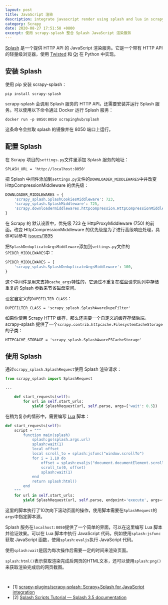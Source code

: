 ```yaml
---
layout: post
title: JavaScript 渲染
description: integrate javascript render using splash and lua in scrapy spider
category: Scrapy
date: 2020-08-27 17:51:58 +0800
excerpt: 使用 scrapy-splash 整合 Splash JavaScript 渲染服务
---
```


[Splash](https://github.com/scrapinghub/splash) 是一个提供 HTTP API 的 JavaScript 渲染服务。它是一个带有 HTTP API 的轻量级浏览器，使用 [Twisted](https://twistedmatrix.com/trac/) 和 [Qt](https://www.qt.io/) 在 Python 中实现。

## 安装 Splash

使用 pip 安装 scrapy-splash：

`pip install scrapy-splash`

scrapy-splash 会调用 Splash 服务的 HTTP API。还需要安装并运行 Splash 服务。可以使用以下命令通过 Docker 运行 Splash 服务：

`docker run -p 8050:8050 scrapinghub/splash`

这条命令会拉取 splash 的镜像并在 8050 端口上运行。

## 配置 Splash

在 Scrapy 项目的`settings.py`文件里添加 Splash 服务的地址：

`SPLASH_URL = 'http://localhost:8050'`

把 Splash 中间件添加到`settings.py`文件的`DOWNLOADER_MIDDLEWARES`中并改变 HttpCompressionMiddleware 的优先级：

```python
DOWNLOADER_MIDDLEWARES = {
    'scrapy_splash.SplashCookiesMiddleware': 723,
    'scrapy_splash.SplashMiddleware': 725,
    'scrapy.downloadermiddlewares.httpcompression.HttpCompressionMiddleware': 810,
}
```

在 Scrapy 的 默认设置中，优先级 723 在 HttpProxyMiddleware (750) 的前面。改变 HttpCompressionMiddleware 的优先级是为了进行高级响应处理，具体可以参考 [issues/1895](https://github.com/scrapy/scrapy/issues/1895)

把`SplashDeduplicateArgsMiddleware`添加到`settings.py`文件的`SPIDER_MIDDLEWARES`中：

```python
SPIDER_MIDDLEWARES = {
    'scrapy_splash.SplashDeduplicateArgsMiddleware': 100,
}
```

这个中间件是用来支持`cache_args`特性的，它通过不重复在磁盘请求队列中存储重复的 Splash 参数来节省磁盘空间。

设定自定义的`DUPEFILTER_CLASS`：

`DUPEFILTER_CLASS = 'scrapy_splash.SplashAwareDupeFilter'`

如果你使用 Scrapy HTTP 缓存，那么还需要一个自定义的缓存存储后端。scrapy-splash 提供了一个`scrapy.contrib.httpcache.FilesystemCacheStorage`的子类：

`HTTPCACHE_STORAGE = 'scrapy_splash.SplashAwareFSCacheStorage'`

## 使用 Splash

通过`scrapy_splash.SplashRequest`使用 Splash 渲染请求：

```python
from scrapy_splash import SplashRequest

...

    def start_requests(self):
        for url in self.start_urls:
            yield SplashRequest(url, self.parse, args={'wait': 0.5})
```

在稍为复杂的情形中，需要编写 [Lua](http://www.lua.org/) 脚本：

```python
def start_requests(self):
    script = """
        function main(splash)
            splash:go(splash.args.url)
            splash:wait(1)
            local offset
            local scroll_to = splash:jsfunc("window.scrollTo")
            for i = 1,10 do
                offset = splash:evaljs("document.documentElement.scrollHeight")
                scroll_to(0, offset)
                splash:wait(1)
            end
            return splash:html()
        end
    """
    for url in self.start_urls:
        yield SplashRequest(url, self.parse, endpoint='execute', args={'lua_source': script})
```

这里的脚本执行了10次向下滚动页面的操作，使用脚本需要在`SplashRequest`的`args`中指定脚本源。

Splash 服务在`localhost:8050`提供了一个简单的界面，可以在这里编写 Lua 脚本并验证效果。可以在 Lua 脚本中执行 JavaScript 代码，例如使用`splash:jsfunc`获取 JavaScript 函数，使用`splash:evaljs`执行 JavaScript 代码。

使用`splash:wait`是因为每次操作后需要一定的时间来渲染页面。

`splash:html()`表示获取渲染完成后网页的HTML文本，还可以使用`splash:png()`来获取渲染完成后的网页截图。

&nbsp;

- [1] [scrapy-plugins/scrapy-splash: Scrapy+Splash for JavaScript integration](https://github.com/scrapy-plugins/scrapy-splash)
- [2] [Splash Scripts Tutorial — Splash 3.5 documentation](https://splash.readthedocs.io/en/latest/scripting-tutorial.html)